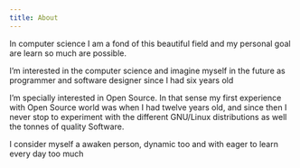 ```yaml
---
title: About
---
```


In computer science I am a fond of this beautiful field and my personal goal are learn so much are possible.

I’m interested in the computer science and imagine myself in the future as programmer and software designer since I had six years old

I’m specially interested in Open Source. In that sense my first experience with Open Source world was when I had twelve years old, and since then I never stop to experiment with the different GNU/Linux distributions as well the tonnes of quality Software.

I consider myself a awaken person, dynamic too and with eager to learn every day too much
